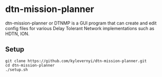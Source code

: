 # dtn-mission-planner
dtn-mission-planner or DTNMP is a GUI program that can create and edit config files for various Delay Tolerant Network implementations such as HDTN, ION. 

## Setup
`git clone https://github.com/kylevernyi/dtn-mission-planner.git`  \
`cd dtn-mission-planner` \
`./setup.sh`

